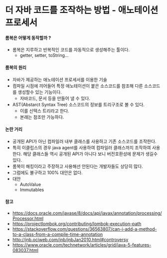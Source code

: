 # 더 자바 코드를 조작하는 방법 - 애노테이션 프로세서

#### 롬복은 어떻게 동작할까 ?
- 롬복은 지루하고 반복적인 코드를 자동적으로 생성해주는 툴이다.
    - getter, setter, toString...

#### 롬복의 원리
- 자바가 제공하는 애노테이션 프로세서를 이용한 기술
- 컴파일 시점에 끼어들어 특정 애노테이션이 붙은 소스코드를 참조해 다른 소스코드를 생성할수 있는 기능이다.
    - 자바코드, 문서 등을 만들어 낼 수 있다.
- AST(Abstarct Syntax Tree) 소스코드의 정보를 트리구조로 볼 수 있다.
    - 이를 신텍스 트리라고 한다.
    - 본래는 참조만 가능하다.

#### 논란 거리
- 공개된 API가 아닌 컴파일러 내부 클래스를 사용하고 기존 소스코드를 조작한다.
- 특히 이클립스의 경우 java agent를 사용하여 컴파일러 클래스까지 조작하여 사용한다. 해당 클래스들 역시 공개된 API가 아니다 보니 버전호환성에 문제가 생길수 있다.
- 롬복이 해킹이라고 주장하고 사용해선 안된다는 개발자들도 상당히 많다.
- 그럼에도 불구하고 100% 대안은 없다.
- 대안
    - AutoValue
    - Immutables

#### 참고
- https://docs.oracle.com/javase/8/docs/api/javax/annotation/processing/Processor.html
- https://projectlombok.org/contributing/lombok-execution-path
- https://stackoverflow.com/questions/36563807/can-i-add-a-method-to-a-class-from-a-compile-time-annotation
- http://jnb.ociweb.com/jnb/jnbJan2010.html#controversy
- https://www.oracle.com/technetwork/articles/grid/java-5-features-083037.html
